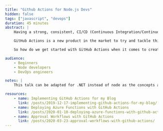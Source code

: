 ```yaml
---
title: "Github Actions for Node.js Devs"
hidden: false
tags: ["javascript", "devops"]
duration: 45 minutes
abstract: |
    Having a strong, consistent, CI/CD (Continuous Integration/Continuous Deployment) pipeline is an important thing to make sure that you have the ability to release updates to an application or package in a repeatable and error prone way.

    GitHub Actions is a new product in the market to try and tackle this, and help add more to our GitHub projects.

    So how do we get started with GitHub Actions when it comes to creating our pipelines? In this talk we'll dive into the features of GitHub Actions, look at how to create simple deployment processes and then how we can evolve them to do testing across multiple versions of node, introduce release gates and integrate with third party tools for code analysis and test coverage.

audience:
    - Beginners
    - Node developers
    - DevOps engineers

notes: |
    This talk can be adapted for .NET instead of node as the concepts are the same, it's just the difference of using the .NET SDK over node runtimes.

resources:
    - name: Implementing GitHub Actions for my Blog
      link: /posts/2019-12-17-implementing-github-actions-for-my-blog/
    - name: Deploying Azure Functions with GitHub Actions
      link: /posts/2020-01-10-deploying-azure-functions-with-github-actions/
    - name: Approval Workflows with GitHub Actions
      link: /posts/2020-03-23-approval-workflows-with-github-actions/
---
```

